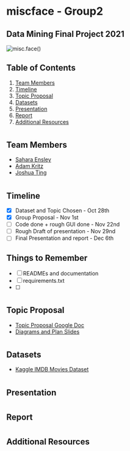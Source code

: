 # miscface - Group2
## Data Mining Final Project 2021

![misc.face()](https://s3-ap-south-1.amazonaws.com/av-blog-media/wp-content/uploads/2017/02/28105325/DF_31.png)

## Table of Contents
1. [Team Members](#team_members)
2. [Timeline](#timeline)
3. [Topic Proposal](#topic_proposal)
4. [Datasets](#datasets)
5. [Presentation](#presentation)
6. [Report](#report)
7. [Additional Resources](#resources)

# <a name="team_members"></a>
## Team Members
* [Sahara Ensley](https://github.com/Saharae)
* [Adam Kritz](https://github.com/adamkritz)
* [Joshua Ting](https://github.com/justjoshtings)

# <a name="timeline"></a>
## Timeline
- [X] Dataset and Topic Chosen - Oct 28th
- [X] Group Proposal - Nov 1st
- [ ] Code done + rough GUI done - Nov 22nd
- [ ] Rough Draft of presentation - Nov 29nd
- [ ] Final Presentation and report - Dec 6th

## Things to Remember
- [ ] READMEs and documentation
- [ ] requirements.txt
- [ ] 
 
# <a name="topic_proposal"></a>
## Topic Proposal
* [Topic Proposal Google Doc](https://docs.google.com/document/d/1S1kVV3D69of6toTyy8Y6Jet_hQxWgXRaJ3Osm7h5Meo/edit?usp=sharing)
* [Diagrams and Plan Slides](https://docs.google.com/presentation/d/1S9aHQ0wytiO6Fa-3G47gVMGUPqQ9GgL-u8SgExSSMzY/edit?usp=sharing)

# <a name="datasets"></a>
## Datasets
* [Kaggle IMDB Movies Dataset](https://www.kaggle.com/stefanoleone992/imdb-extensive-dataset?select=IMDb+ratings.csv)
# <a name="presentation"></a>
## Presentation

# <a name="report"></a>
## Report

# <a name="resources"></a>
## Additional Resources
